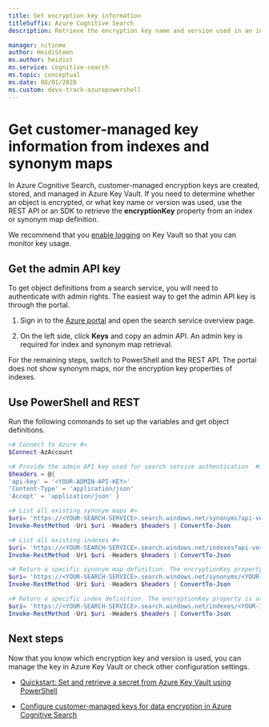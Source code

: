 ```yaml
---
title: Get encryption key information
titleSuffix: Azure Cognitive Search
description: Retrieve the encryption key name and version used in an index or synonym map so that you can manage the key in Azure Key Vault.

manager: nitinme
author: HeidiSteen
ms.author: heidist
ms.service: cognitive-search
ms.topic: conceptual
ms.date: 08/01/2020 
ms.custom: devx-track-azurepowershell
---
```


# Get customer-managed key information from indexes and synonym maps

In Azure Cognitive Search, customer-managed encryption keys are created, stored, and managed in Azure Key Vault. If you need to determine whether an object is encrypted, or what key name or version was used, use the REST API or an SDK to retrieve the **encryptionKey** property from an index or synonym map definition. 

We recommend that you [enable logging](../key-vault/general/logging.md) on Key Vault so that you can monitor key usage.

## Get the admin API key

To get object definitions from a search service, you will need to authenticate with admin rights. The easiest way to get the admin API key is through the portal.

1. Sign in to the [Azure portal](https://portal.azure.com/) and open the search service overview page.

1. On the left side, click **Keys** and copy an admin API. An admin key is required for index and synonym map retrieval.

For the remaining steps, switch to PowerShell and the REST API. The portal does not show synonym maps, nor the encryption key properties of indexes.

## Use PowerShell and REST

Run the following commands to set up the variables and get object definitions.

```powershell
<# Connect to Azure #>
$Connect-AzAccount

<# Provide the admin API key used for search service authentication  #>
$headers = @{
'api-key' = '<YOUR-ADMIN-API-KEY>'
'Content-Type' = 'application/json'
'Accept' = 'application/json' }

<# List all existing synonym maps #>
$uri= 'https://<YOUR-SEARCH-SERVICE>.search.windows.net/synonyms?api-version=2020-06-30&$select=name'
Invoke-RestMethod -Uri $uri -Headers $headers | ConvertTo-Json

<# List all existing indexes #>
$uri= 'https://<YOUR-SEARCH-SERVICE>.search.windows.net/indexes?api-version=2020-06-30&$select=name'
Invoke-RestMethod -Uri $uri -Headers $headers | ConvertTo-Json

<# Return a specific synonym map definition. The encryptionKey property is at the end #>
$uri= 'https://<YOUR-SEARCH-SERVICE>.search.windows.net/synonyms/<YOUR-SYNONYM-MAP-NAME>?api-version=2020-06-30'
Invoke-RestMethod -Uri $uri -Headers $headers | ConvertTo-Json

<# Return a specific index definition. The encryptionKey property is at the end #>
$uri= 'https://<YOUR-SEARCH-SERVICE>.search.windows.net/indexes/<YOUR-INDEX-NAME>?api-version=2020-06-30'
Invoke-RestMethod -Uri $uri -Headers $headers | ConvertTo-Json
```

## Next steps

Now that you know which encryption key and version is used, you can manage the key in Azure Key Vault or check other configuration settings.

+ [Quickstart: Set and retrieve a secret from Azure Key Vault using PowerShell](../key-vault/secrets/quick-create-powershell.md)

+ [Configure customer-managed keys for data encryption in Azure Cognitive Search](search-security-manage-encryption-keys.md)
